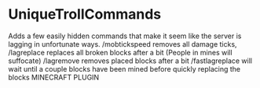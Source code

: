 # UniqueTrollCommands
Adds a few easily hidden commands that make it seem like the server is lagging in unfortunate ways. /mobtickspeed removes all damage ticks, /lagreplace replaces all broken blocks after a bit (People in mines will suffocate) /lagremove removes placed blocks after a bit /fastlagreplace will wait until a couple blocks have been mined before quickly replacing the blocks
MINECRAFT PLUGIN
